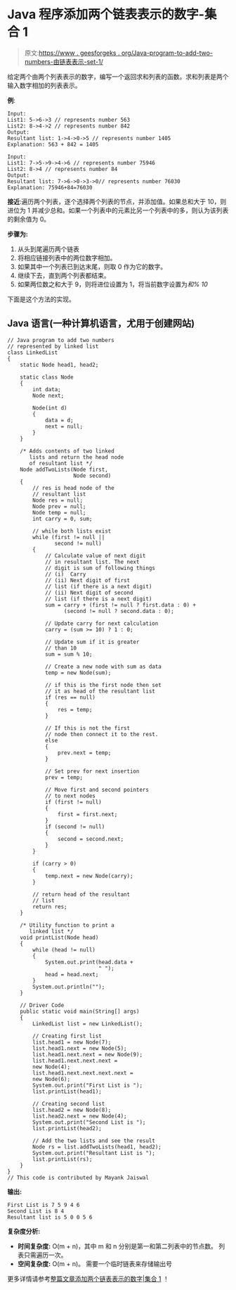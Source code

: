 # Java 程序添加两个链表表示的数字-集合 1

> 原文:[https://www . geesforgeks . org/Java-program-to-add-two-numbers-由链表表示-set-1/](https://www.geeksforgeeks.org/java-program-to-add-two-numbers-represented-by-linked-lists-set-1/)

给定两个由两个列表表示的数字，编写一个返回求和列表的函数。求和列表是两个输入数字相加的列表表示。

**例**:

```
Input: 
List1: 5->6->3 // represents number 563 
List2: 8->4->2 // represents number 842 
Output: 
Resultant list: 1->4->0->5 // represents number 1405 
Explanation: 563 + 842 = 1405

Input: 
List1: 7->5->9->4->6 // represents number 75946
List2: 8->4 // represents number 84
Output: 
Resultant list: 7->6->0->3->0// represents number 76030
Explanation: 75946+84=76030

```

**接近**:遍历两个列表，逐个选择两个列表的节点，并添加值。如果总和大于 10，则进位为 1 并减少总和。如果一个列表中的元素比另一个列表中的多，则认为该列表的剩余值为 0。

**步骤为:**

1.  从头到尾遍历两个链表
2.  将相应链接列表中的两位数字相加。
3.  如果其中一个列表已到达末尾，则取 0 作为它的数字。
4.  继续下去，直到两个列表都结束。
5.  如果两位数之和大于 9，则将进位设置为 1，将当前数字设置为*和% 10*

下面是这个方法的实现。

## Java 语言(一种计算机语言，尤用于创建网站)

```
// Java program to add two numbers
// represented by linked list
class LinkedList 
{
    static Node head1, head2;

    static class Node 
    {
        int data;
        Node next;

        Node(int d)
        {
            data = d;
            next = null;
        }
    }

    /* Adds contents of two linked
       lists and return the head node
       of resultant list */
    Node addTwoLists(Node first, 
                     Node second)
    {
        // res is head node of the 
        // resultant list
        Node res = null;
        Node prev = null;
        Node temp = null;
        int carry = 0, sum;

        // while both lists exist
        while (first != null ||
               second != null) 
        {
            // Calculate value of next digit 
            // in resultant list. The next 
            // digit is sum of following things
            // (i)  Carry
            // (ii) Next digit of first
            // list (if there is a next digit)
            // (ii) Next digit of second
            // list (if there is a next digit)
            sum = carry + (first != null ? first.data : 0) + 
                  (second != null ? second.data : 0);

            // Update carry for next calculation
            carry = (sum >= 10) ? 1 : 0;

            // Update sum if it is greater 
            // than 10
            sum = sum % 10;

            // Create a new node with sum as data
            temp = new Node(sum);

            // if this is the first node then set
            // it as head of the resultant list
            if (res == null) 
            {
                res = temp;
            }

            // If this is not the first
            // node then connect it to the rest.
            else 
            {
                prev.next = temp;
            }

            // Set prev for next insertion
            prev = temp;

            // Move first and second pointers
            // to next nodes
            if (first != null) 
            {
                first = first.next;
            }
            if (second != null) 
            {
                second = second.next;
            }
        }

        if (carry > 0) 
        {
            temp.next = new Node(carry);
        }

        // return head of the resultant 
        // list
        return res;
    }

    /* Utility function to print a 
       linked list */
    void printList(Node head)
    {
        while (head != null) 
        {
            System.out.print(head.data + 
                             " ");
            head = head.next;
        }
        System.out.println("");
    }

    // Driver Code
    public static void main(String[] args)
    {
        LinkedList list = new LinkedList();

        // Creating first list
        list.head1 = new Node(7);
        list.head1.next = new Node(5);
        list.head1.next.next = new Node(9);
        list.head1.next.next.next = 
        new Node(4);
        list.head1.next.next.next.next =  
        new Node(6);
        System.out.print("First List is ");
        list.printList(head1);

        // Creating second list
        list.head2 = new Node(8);
        list.head2.next = new Node(4);
        System.out.print("Second List is ");
        list.printList(head2);

        // Add the two lists and see the result
        Node rs = list.addTwoLists(head1, head2);
        System.out.print("Resultant List is ");
        list.printList(rs);
    }
}
// This code is contributed by Mayank Jaiswal
```

**输出:**

```
First List is 7 5 9 4 6 
Second List is 8 4 
Resultant list is 5 0 0 5 6 
```

**复杂度分析:**

*   **时间复杂度:** O(m + n)，其中 m 和 n 分别是第一和第二列表中的节点数。
    列表只需遍历一次。
*   **空间复杂度:** O(m + n)。
    需要一个临时链表来存储输出号

更多详情请参考[整篇文章添加两个链表表示的数字|集合 1](https://www.geeksforgeeks.org/add-two-numbers-represented-by-linked-lists/) ！